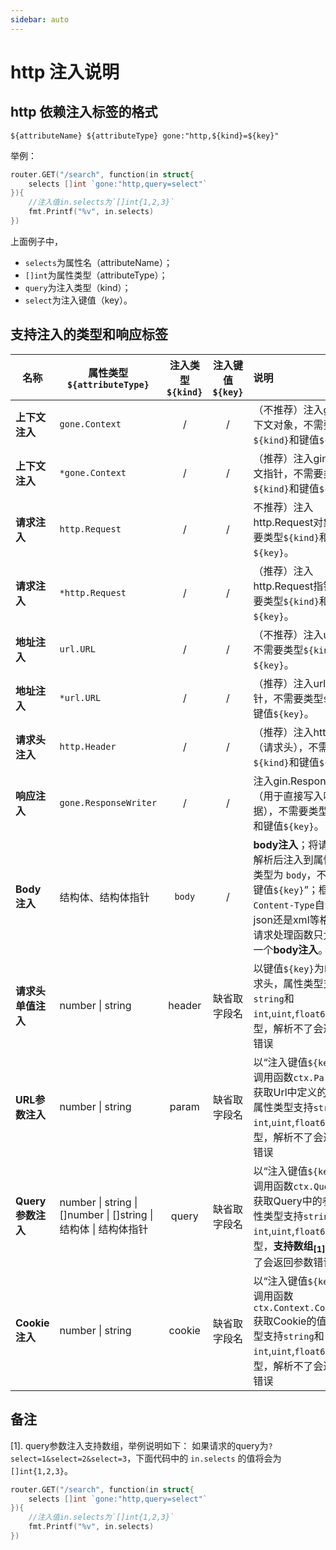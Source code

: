 ```yaml
---
sidebar: auto
---
```


# http 注入说明

## http 依赖注入标签的格式

```
${attributeName} ${attributeType} gone:"http,${kind}=${key}"
```

举例：
```go
router.GET("/search", function(in struct{
    selects []int `gone:"http,query=select"`
}){
    //注入值in.selects为`[]int{1,2,3}`
    fmt.Printf("%v", in.selects)
})
```
上面例子中，
- `selects`为属性名（attributeName）；
- `[]int`为属性类型（attributeType）；
- `query`为注入类型（kind）；
- `select`为注入键值（key）。

## 支持注入的类型和响应标签

|名称|属性类型`${attributeType}`|注入类型`${kind}`|注入键值`${key}`|说明|
|--|--|:--:|:--:|:--|
|**上下文注入**|`gone.Context`|/|/|（不推荐）注入gin请求上下文对象，不需要类型`${kind}`和键值`${key}`。|
|**上下文注入**|`*gone.Context`|/|/|（推荐）注入gin请求上下文指针，不需要类型`${kind}`和键值`${key}`。|
|**请求注入**|`http.Request`|/|/| 不推荐）注入http.Request对象，不需要类型`${kind}`和键值`${key}`。|
|**请求注入**|`*http.Request`|/|/|（推荐）注入http.Request指针，不需要类型`${kind}`和键值`${key}`。|
|**地址注入**|`url.URL`|/|/|（不推荐）注入url.URL，不需要类型`${kind}`和键值`${key}`。|
|**地址注入**|`*url.URL`|/|/|（推荐）注入url.URL指针，不需要类型`${kind}`和键值`${key}`。|
|**请求头注入**|`http.Header`|/|/|（推荐）注入http.Header（请求头），不需要类型`${kind}`和键值`${key}`。|
|**响应注入**|`gone.ResponseWriter`|/|/|注入gin.ResponseWriter（用于直接写入响应数据），不需要类型`${kind}`和键值`${key}`。|
|**Body注入**|结构体、结构体指针|`body`|/|**body注入**；将请求body解析后注入到属性，注入类型为 `body`，不需要“注入键值`${key}`”；框架根据`Content-Type`自动判定是json还是xml等格式；每个请求处理函数只允许存在一个**body注入**。|
|**请求头单值注入**|number \| string|header|缺省取字段名|以键值`${key}`为`key`获取请求头，属性类型支持`string`和`int`,`uint`,`float64`等数字类型，解析不了会返回参数错误|
|**URL参数注入**|number \| string|param|缺省取字段名|以“注入键值`${key}`”为`key`调用函数`ctx.Param(key)`获取Url中定义的参数值，属性类型支持`string`和`int`,`uint`,`float64`等数字类型，解析不了会返回参数错误|
|**Query参数注入**|number \| string \| []number \| []string \| 结构体 \| 结构体指针|query|缺省取字段名|以“注入键值`${key}`”为`key`调用函数`ctx.Query(key)`获取Query中的参数，属性类型支持`string`和`int`,`uint`,`float64`等数字类型，**支持数组<sub>[1]</sub>**，解析不了会返回参数错误|
|**Cookie注入**|number \| string|cookie|缺省取字段名|以“注入键值`${key}`”为`key`调用函数`ctx.Context.Cookie(key)`获取Cookie的值，属性类型支持`string`和`int`,`uint`,`float64`等数字类型，解析不了会返回参数错误|



## 备注
[1]. query参数注入支持数组，举例说明如下：
如果请求的query为`?select=1&select=2&select=3`，下面代码中的 `in.selects` 的值将会为 `[]int{1,2,3}`。
```go
router.GET("/search", function(in struct{
    selects []int `gone:"http,query=select"`
}){
    //注入值in.selects为`[]int{1,2,3}`
    fmt.Printf("%v", in.selects)
})
```
